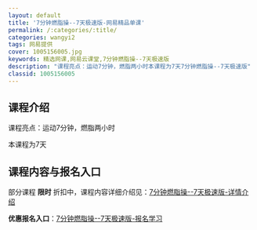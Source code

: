 ```yaml
---
layout: default
title: '7分钟燃脂操--7天极速版-网易精品单课'
permalink: /:categories/:title/
categories: wangyi2
tags: 网易提供
cover: 1005156005.jpg
keywords: 精选网课,网易云课堂,7分钟燃脂操--7天极速版
description: "课程亮点：运动7分钟，燃脂两小时本课程为7天7分钟燃脂操--7天极速版"
classid: 1005156005
---
```


## 课程介绍

课程亮点：运动7分钟，燃脂两小时

本课程为7天

## 课程内容与报名入口

部分课程 **限时** 折扣中，课程内容详细介绍见：[7分钟燃脂操--7天极速版-详情介绍](https://study.163.com/course/introduction/1005156005.htm?share=1&shareId=1025206652&utm_campaign=share&utm_medium=iphoneShare&utm_source=&utm_u=1025206652)

**优惠报名入口**：[7分钟燃脂操--7天极速版-报名学习](https://study.163.com/course/introduction/1005156005.htm?share=1&shareId=1025206652&utm_campaign=share&utm_medium=iphoneShare&utm_source=&utm_u=1025206652)

